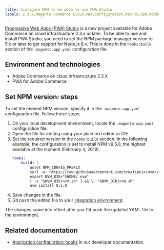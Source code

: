 ```yaml
---
title: Configure NPM to be able to use PWA Studio
labels: 2.3.x,Magento Commerce Cloud,PWA,configuration,how to,npm,Adobe Commerce,cloud infrastructure
---
```


[Progressive Web Apps (PWA) Studio](https://magento.github.io/pwa-studio/) is a new project available for Adobe Commerce on cloud infrastructure 2.3.x or later. To be able to use and install PWA Studio, you need to set the NPM package manager version to 5.x or later to get support for Node.js 8.x. This is done in the `hooks:build` section of the `.magento.app.yaml` configuration file.

## Environment and technologies

* Adobe Commerce on cloud infrastructure 2.3.X
* PWA for Adobe Commerce

## Set NPM version: steps

To set the needed NPM version, specify it in the `.magento.app.yaml` configuration file. Follow these steps:

1. On your local development environment, locate the `.magento.app.yaml` configuration file.
1. Open the file for editing using your plain text editor or IDE.
1. Set the required version in the `hooks:build` section. In the following example, the configuration is set to install NPM v9.5.0, the highest available at the moment (February 4, 2019):
   ```yaml
   hooks:        
       build: |
           unset NPM_CONFIG_PREFIX
           curl -o- https://raw.githubusercontent.com/creationix/nvm/v0.33.8/install.sh | bash            
           export NVM_DIR="$HOME/.nvm"
           [ -s "$NVM_DIR/nvm.sh" ] && \. "$NVM_DIR/nvm.sh"            
           nvm install 9.5.0    
   ```    
1. Save changes in the file.
1. Git push the edited file to your [integration environment](https://support.magento.com/hc/en-us/articles/360043032152-Integration-Environment-enhancement-request-Pro-and-Starter).

The changes come into effect after you Git push the updated YAML file to the environment.

## Related documentation

* [Application configuration: hooks](https://devdocs.magento.com/guides/v2.2/cloud/project/project-conf-files_magento-app.html#hooks) in our developer documentation.

